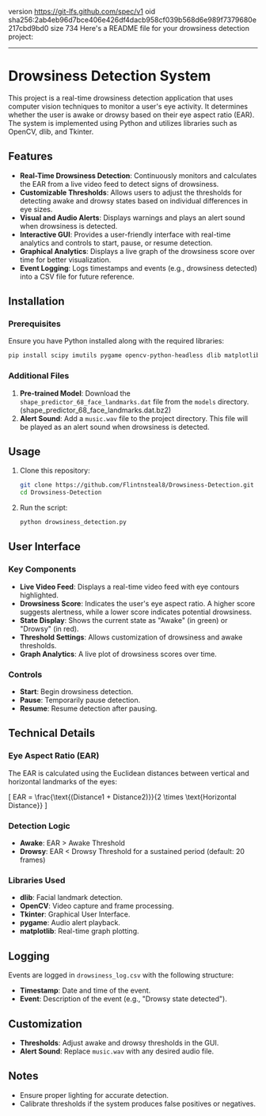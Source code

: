 version https://git-lfs.github.com/spec/v1
oid sha256:2ab4eb96d7bce406e426df4dacb958cf039b568d6e989f7379680e217cbd9bd0
size 734
Here's a README file for your drowsiness detection project:

---

# Drowsiness Detection System

This project is a real-time drowsiness detection application that uses computer vision techniques to monitor a user's eye activity. It determines whether the user is awake or drowsy based on their eye aspect ratio (EAR). The system is implemented using Python and utilizes libraries such as OpenCV, dlib, and Tkinter.

## Features

- **Real-Time Drowsiness Detection**: Continuously monitors and calculates the EAR from a live video feed to detect signs of drowsiness.
- **Customizable Thresholds**: Allows users to adjust the thresholds for detecting awake and drowsy states based on individual differences in eye sizes.
- **Visual and Audio Alerts**: Displays warnings and plays an alert sound when drowsiness is detected.
- **Interactive GUI**: Provides a user-friendly interface with real-time analytics and controls to start, pause, or resume detection.
- **Graphical Analytics**: Displays a live graph of the drowsiness score over time for better visualization.
- **Event Logging**: Logs timestamps and events (e.g., drowsiness detected) into a CSV file for future reference.

## Installation

### Prerequisites

Ensure you have Python installed along with the required libraries:

```bash
pip install scipy imutils pygame opencv-python-headless dlib matplotlib pillow
```

### Additional Files
1. **Pre-trained Model**: Download the `shape_predictor_68_face_landmarks.dat` file from the `models` directory.(shape_predictor_68_face_landmarks.dat.bz2)
2. **Alert Sound**: Add a `music.wav` file to the project directory. This file will be played as an alert sound when drowsiness is detected.

## Usage

1. Clone this repository:
   ```bash
   git clone https://github.com/Flintnsteal8/Drowsiness-Detection.git
   cd Drowsiness-Detection
   ```
2. Run the script:
   ```bash
   python drowsiness_detection.py
   ```

## User Interface

### Key Components
- **Live Video Feed**: Displays a real-time video feed with eye contours highlighted.
- **Drowsiness Score**: Indicates the user's eye aspect ratio. A higher score suggests alertness, while a lower score indicates potential drowsiness.
- **State Display**: Shows the current state as "Awake" (in green) or "Drowsy" (in red).
- **Threshold Settings**: Allows customization of drowsiness and awake thresholds.
- **Graph Analytics**: A live plot of drowsiness scores over time.

### Controls
- **Start**: Begin drowsiness detection.
- **Pause**: Temporarily pause detection.
- **Resume**: Resume detection after pausing.

## Technical Details

### Eye Aspect Ratio (EAR)
The EAR is calculated using the Euclidean distances between vertical and horizontal landmarks of the eyes:

\[
EAR = \frac{\text{(Distance1 + Distance2)}}{2 \times \text{Horizontal Distance}}
\]

### Detection Logic
- **Awake**: EAR > Awake Threshold
- **Drowsy**: EAR < Drowsy Threshold for a sustained period (default: 20 frames)

### Libraries Used
- **dlib**: Facial landmark detection.
- **OpenCV**: Video capture and frame processing.
- **Tkinter**: Graphical User Interface.
- **pygame**: Audio alert playback.
- **matplotlib**: Real-time graph plotting.

## Logging
Events are logged in `drowsiness_log.csv` with the following structure:
- **Timestamp**: Date and time of the event.
- **Event**: Description of the event (e.g., "Drowsy state detected").

## Customization
- **Thresholds**: Adjust awake and drowsy thresholds in the GUI.
- **Alert Sound**: Replace `music.wav` with any desired audio file.

## Notes
- Ensure proper lighting for accurate detection.
- Calibrate thresholds if the system produces false positives or negatives.

